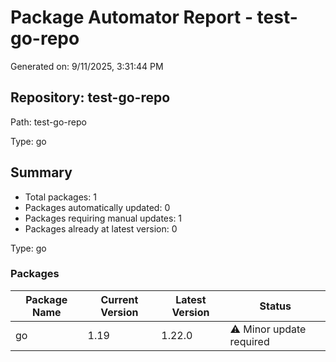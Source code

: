 # Package Automator Report - test-go-repo

Generated on: 9/11/2025, 3:31:44 PM

## Repository: test-go-repo

Path: test-go-repo

Type: go

## Summary

- Total packages: 1
- Packages automatically updated: 0
- Packages requiring manual updates: 1
- Packages already at latest version: 0

Type: go

### Packages

| Package Name | Current Version | Latest Version | Status |
|-------------|----------------|---------------|--------|
| go | 1.19 | 1.22.0 | ⚠️ Minor update required |
